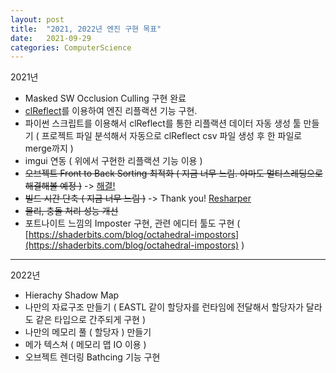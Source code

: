 ```yaml
---
layout: post
title:  "2021, 2022년 엔진 구현 목표"
date:   2021-09-29
categories: ComputerScience
---
```


2021년

- Masked SW Occlusion Culling 구현 완료
- [clReflect](https://github.com/Celtoys/clReflect)를 이용하여 엔진 리플랙션 기능 구현. 
- 파이썬 스크립트를 이용해서 clReflect를 통한 리플랙션 데이터 자동 생성 툴 만들기 ( 프로젝트 파일 분석해서 자동으로 clReflect csv 파일 생성 후 한 파일로 merge까지 )
- imgui 연동 ( 위에서 구현한 리플랙션 기능 이용 )
- ~~오브젝트 Front to Back Sorting 최적화 ( 지금 너무 느림. 아마도 멀티스레딩으로 해결해볼 예정 )~~ -> [해결!](https://sungjjinkang.github.io/computerscience/2021/10/12/MultiThread_SortFrontToBack.html)                 
- ~~빌드 시간 단축 ( 지금 너무 느림 )~~ -> Thank you! [Resharper](https://www.jetbrains.com/help/resharper/Analyzing_Includes.html#includees-view)          
- ~~물리, 충돌 처리 성능 개선~~
- 포트나이트 느낌의 Imposter 구현, 관련 에디터 툴도 구현 ( [https://shaderbits.com/blog/octahedral-impostors](https://shaderbits.com/blog/octahedral-impostors) )

------------------------

2022년

- Hierachy Shadow Map
- 나만의 자료구조 만들기 ( EASTL 같이 할당자를 런타임에 전달해서 할당자가 달라도 같은 타입으로 간주되게 구현 )          
- 나만의 메모리 풀 ( 할당자 ) 만들기
- 메가 텍스쳐 ( 메모리 맵 IO 이용 )
- 오브젝트 렌더링 Bathcing 기능 구현

